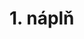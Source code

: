 <div class="w3-row">
<div class="w3-quarter">

<bdl-fmi id="idfmi" mode="continuous" src="Frvs_SimpleCirculationSurfaceChip.js" fminame="Frvs_SimpleCirculationSurfaceChip" tolerance="0.000001" starttime="0" fstepsize="0.2" fpslimit="5" guid="{bd19ad9c-5b98-4ab9-bc89-2a62d5632373}" valuereferences="637534234,637534242,234881031,637534263,637534262,637534259,637534261,33554433,100663310,100663308,100663311,234881026,234881027,234881030,234881029,16777220,637534214,100663297,234881036,100663315,100663306,100663305,234881042,234881041,100663317,100663318,905969671,905969669,905969689,33554433,100663310,637534261,637534263,33554434,637534248,100663307,587202563,637534237,100663312,587202560,33554432,100663314,905969721,905969688,234881024,234881025,637534259,637534262" valuelabels="simpleCirculationChip.RightHeart.Inflow.Q,simpleCirculationChip.LeftHeart.Inflow.Q,CVP.y,simpleCirculationChip.PlumonaryVeins.Pressure,simpleCirculationChip.SystemArteries.Pressure,simpleCirculationChip.PlumonaryArteries.Pressure,simpleCirculationChip.SystemVeins.Pressure,simpleCirculationChip.PlumonaryVeins.Volume,simpleCirculationChip.PlumonaryVeins.Compliance,simpleCirculationChip.TPR_BloodResistance,simpleCirculationChip.TSR_BloodResistance,RT.y,RP.y,CAP.y,CVS.y,CAS.k,simpleCirculationChip.TBV_BloodVolume,bloodVolume1.V0,dSV.y,normalBloodVolume.bV,BMI.bmi,bodySurface.bodySurface,bh.y,bw.y,SV.y,normalV0.y,TotalStressedVolume.y,SA_VplusSV_V.y,PA_VplusPV_V.y,simpleCirculationChip.PV_Volume,simpleCirculationChip.PV_Compliance,simpleCirculationChip.SV_Pressure,simpleCirculationChip.PV_Pressure,simpleCirculationChip.SA_Volume,simpleCirculationChip.SA_SR.BloodFlow,simpleCirculationChip.SA_Compliance,simpleCirculationChip.SystemVeins.bloodFlow.Q,simpleCirculationChip.SV_Volume,simpleCirculationChip.SV_Compliance,simpleCirculationChip.PlumonaryArteries.bloodFlow.Q,simpleCirculationChip.PA_Volume,simpleCirculationChip.PA_Compliance,CIRight.y,CI.y,KRH.y,KLH.y,simpleCirculationChip.PA_Pressure,simpleCirculationChip.SA_Pressure" inputs="f_range,16777223,15.7,50,t;j_range,16777218,1.9,50,t;i_range,16777219,0.19,50,t;c_range,16777222,1.58,50,t;e_range,16777221,105.1,50,t;h_range,16777220,0.78,50,t;a_range,16777235,60,1,-3000,t;b_range,16777228,-2000,50,2000,t;weight_range,16777233,55,50,20,t;height_range,16777234,105,50,70,t;pspump_checkbox.d_range,16777216,8.75,50,t;lspump_checkbox.g_range,16777217,5.25,50,t" inputlabels="CVP.k,RT.k,RP.k,CAP.k,CVS.k,CAS.k,dBV.k,dSV.k,bw.k,bh.k,KRH.k,KLH.k" startafter="6"></bdl-fmi>

# 1. náplň

<bdl-quiz id="q1" question="1.1 Spárujte termíny objemu krve s odpovídající definicí" terms="objem krve|elastický objem (stressed volume)|neelastický objem (unstressed volume)v" answers="celkový objem krve v cirkulaci, v srdci, tepnách a žílách|objem, na nejž působí elastické vlastnosti tepen a žil a který má vliv na tlakové vlastnosti|celkový objem v žilách tepnách, na než nemají vliv elastické vlastnosti cév, nemá vliv na tlak as" type="match"></bdl-quiz>

<bdl-quiz id="q2" question="1.2 Spusťte simulaci a přiřaďte normální (obvyklé) hodnoty k veličinám" terms="celkový objem krve|elastický objem (stressed volume)|neelastický objem (unstressed volume)" answers="přibližně 5 <i>l</i> | přibližně 1.5l| přibližně 3.5l" type="match"></bdl-quiz>

<bdl-quiz id="q3" question="1.3 V simulaci změňte váhu a výšku postavy. Sledujte BMI a přiřaďte co se děje" terms="zvýšená váha a výška - zachované BMI|snížená váha a snížená výška - zachováno BMI" answers="Zvýšený objem krve | snížený objem krve" type="match"></bdl-quiz>

<bdl-quiz-control ids="q1,q2,q3"></bdl-quiz-control>

</div>
<div class="w3-threequarter">


<!--bdl-chartjs-time width="80" height="100" fromid="idfmi" labels="" initialdata="0" refindex="0" refvalues="1" style="position: absolute;top: 21vw;left: 20%;" minichart="true" convertors="60,1000" throttle="1000" maxdata="4096"></bdl-chartjs-time-->

<!--bdl-chartjs-time width="80" height="100" fromid="idfmi" labels="" initialdata="0" refindex="1" refvalues="1" style="position: absolute;top: 21vw;left: 55%;" minichart="true" colorindex="1" convertors="60,1000" throttle="1000" maxdata="4096"></bdl-chartjs-time-->

<bdl-animate-adobe src="ObehovySystem.js" name="ObehovySystem" fromid="idfmi" responsive="true" width="1532" height="913" id="idadobe"></bdl-animate-adobe>
<bdl-bind2a findex="9" aname="weight_range" amin="0" amax="99"></bdl-bind2a>
<bdl-bind2a-text findex="19" aname="anorm_text" convertor="1,1000" fixed="2"></bdl-bind2a-text>
<bdl-bind2a-text findex="22" aname="height_text" fixed="0"></bdl-bind2a-text>
<bdl-bind2a-text findex="23" aname="weight_text" fixed="0"></bdl-bind2a-text>
<bdl-bind2a-text findex="33" aname="v_text"></bdl-bind2a-text>
<bdl-bind2a-text findex="47" aname="u_text"></bdl-bind2a-text>
<bdl-bind2a-text findex="29" aname="r_text"></bdl-bind2a-text>
<bdl-bind2a-text findex="32" aname="q_text"></bdl-bind2a-text>
<bdl-bind2a-text findex="37" aname="o_text"></bdl-bind2a-text>
<bdl-bind2a-text findex="31" aname="n_text"></bdl-bind2a-text>
<bdl-bind2a-text findex="40" aname="k_text"></bdl-bind2a-text>
<bdl-bind2a-text findex="46" aname="j_text"></bdl-bind2a-text>
<bdl-bind2a-text findex="26" aname="h_text" convertor="1,1000" fixed="2"></bdl-bind2a-text>
<bdl-bind2a-text findex="17" aname="g_text" convertor="1,1000" fixed="2"></bdl-bind2a-text>
<bdl-bind2a-text findex="20" aname="bmi_text" fixed="2"></bdl-bind2a-text>
<bdl-bind2a-text findex="21" aname="surface_text" fixed="2"></bdl-bind2a-text>
<bdl-bind2a-text findex="27" aname="c_text" convertor="1,1000" fixed="2"></bdl-bind2a-text>
<bdl-bind2a-text findex="28" aname="d_text" convertor="1,1000" fixed="2"></bdl-bind2a-text>
<bdl-bind2a-text findex="17" aname="e_text" convertor="1,1000" fixed="2"></bdl-bind2a-text>
<bdl-bind2a-text findex="26" aname="f_text" convertor="1,1000" fixed="2"></bdl-bind2a-text>
<bdl-bind2a-text findex="43" aname="a1_text" convertor="1,1000" fixed="1"></bdl-bind2a-text>
<bdl-bind2a-text findex="42" aname="b1_text" convertor="1,1000" fixed="1"></bdl-bind2a-text>
<bdl-bind2a-text findex="1" aname="y_text" convertor="60,1000" fixed="2"></bdl-bind2a-text>
<bdl-bind2a-text findex="0" aname="x_text" convertor="60,1000" fixed="2"></bdl-bind2a-text>
<bdl-bind2a-text findex="12" aname="w_text"></bdl-bind2a-text>
<bdl-bind2a-text findex="11" aname="c1_text"></bdl-bind2a-text>
<bdl-bind2a-text findex="15" aname="t_text" fixed="2"></bdl-bind2a-text>
<bdl-bind2a-text findex="14" aname="m_text" fixed="2"></bdl-bind2a-text>
<bdl-bind2a-text findex="2" aname="p_text" fixed="2"></bdl-bind2a-text>
<bdl-bind2a-text findex="13" aname="i_text" fixed="2"></bdl-bind2a-text>
<bdl-bind2a-text findex="17" aname="b_text" convertor="1,1000" fixed="2"></bdl-bind2a-text>
<bdl-bind2a-text findex="16" aname="a_text" convertor="1,1000" fixed="2"></bdl-bind2a-text>
<bdl-bind2a-text findex="45" aname="lspump_checkbox.s_text" fixed="2"></bdl-bind2a-text>
<bdl-bind2a-text findex="44" aname="pspump_checkbox.l_text" fixed="2"></bdl-bind2a-text>
<bdl-bind2a findex="43" aname="tvar_anim" amin="0" amax="99"></bdl-bind2a>
<bdl-bind2a findex="20" aname="telo_anim" amin="0" amax="99" fmin="16.5" fmax="40"></bdl-bind2a>
<bdl-bind2a findex="41" aname="HorniModry_anim.ModreRozsireniHP_anim.TahModryHorniPravy_anim" amin="99" amax="0"></bdl-bind2a>
<bdl-bind2a findex="40" aname="HorniModry_anim.ModreRozsireniHP_anim" amin="99" amax="0"></bdl-bind2a>
<bdl-bind2a findex="41" aname="HorniModry_anim.ModreRozsireniHL_anim.TahModryHorniLevy_anim" amin="99" amax="0"></bdl-bind2a>
<bdl-bind2a findex="40" aname="HorniModry_anim.ModreRozsireniHL_anim" amin="99" amax="0"></bdl-bind2a>
<bdl-bind2a findex="39" aname="HorniModry_anim" amin="99" amax="0"></bdl-bind2a>
<bdl-bind2a findex="38" aname="SpodniModra_anim.ModreRozsireniSP_anim.TahModraSpodniPravy_anim" amin="99" amax="0"></bdl-bind2a>
<bdl-bind2a findex="37" aname="SpodniModra_anim.ModreRozsireniSP_anim" amin="99" amax="0"></bdl-bind2a>
<bdl-bind2a findex="38" aname="SpodniModra_anim.ModreRozsireniSL_anim.TahModraSpodniLevy_anim" amin="99" amax="0"></bdl-bind2a>
<bdl-bind2a findex="37" aname="SpodniModra_anim.ModreRozsireniSL_anim" amin="99" amax="0"></bdl-bind2a>
<bdl-bind2a findex="36" aname="SpodniModra_anim" amin="99" amax="0"></bdl-bind2a>
<bdl-bind2a findex="35" aname="SpodniCervena_anim.CerveneRozsireniPSP_anim.TahCervenySpodniPravy_anim" amin="99" amax="0"></bdl-bind2a>
<bdl-bind2a findex="33" aname="SpodniCervena_anim.CerveneRozsireniPSP_anim" amin="99" amax="0"></bdl-bind2a>
<bdl-bind2a findex="35" aname="SpodniCervena_anim.CerveneRozsireniPSL_anim.TahCervenySpodniLevy_anim" amin="99" amax="0"></bdl-bind2a>
<bdl-bind2a findex="33" aname="SpodniCervena_anim.CerveneRozsireniPSL_anim" amin="99" amax="0"></bdl-bind2a>
<bdl-bind2a findex="34" aname="SpodniCervena_anim" amin="99" amax="0"></bdl-bind2a>
<bdl-bind2a findex="36" aname="RS_anim" amin="0" amax="99"></bdl-bind2a>
<bdl-bind2a findex="39" aname="RP_anim" amin="0" amax="99"></bdl-bind2a>
<bdl-bind2a findex="32" aname="PlniciTlak2_anim" amin="99" amax="0"></bdl-bind2a>
<bdl-bind2a findex="31" aname="PlniciTlak1_anim" amin="99" amax="0"></bdl-bind2a>
<bdl-bind2a findex="8" aname="HorniCervena_anim.CerveneRozsireniHP_anim.TahCerveneHorniPravy_anim" amin="99" amax="0"></bdl-bind2a>
<bdl-bind2a findex="29" aname="HorniCervena_anim.CerveneRozsireniHP_anim" amin="99" amax="0"></bdl-bind2a>
<bdl-bind2a findex="30" aname="HorniCervena_anim.CerveneRozsireniHL_anim.TahCerveneHorniLevy_anim" amin="99" amax="0"></bdl-bind2a>
<bdl-bind2a findex="29" aname="HorniCervena_anim.CerveneRozsireniHL_anim" amin="99" amax="0"></bdl-bind2a>
<bdl-bind2a findex="8" aname="HorniCervena_anim" amin="0" amax="99"></bdl-bind2a>
<bdl-bind2a findex="26" aname="children.7.Obrys_anim" amin="0" amax="99" fmin="0" fmax="7" convertor="1,1000"></bdl-bind2a>
<bdl-bind2a findex="17" aname="children.7.HorniHladina_anim" amin="0" amax="99" fmin="0" fmax="7" convertor="1,1000"></bdl-bind2a>
<bdl-bind2a findex="26" aname="children.7.SpodniHladina_anim" amin="0" amax="99" fmin="0" fmax="7" convertor="1,1000"></bdl-bind2a>
<bdl-bind2a findex="17" aname="children.7.Pruziny_anim" amin="0" amax="99" fmin="0" fmax="7" convertor="1,1000"></bdl-bind2a>
<bdl-bind2a findex="6" aname="ValecModrySpodni_anim" amin="99" amax="0"></bdl-bind2a>
<bdl-bind2a findex="5" aname="ValecModryHorni_anim" amin="99" amax="0"></bdl-bind2a>
<bdl-bind2a findex="4" aname="ValecCervenySpodni_anim" amin="99" amax="0"></bdl-bind2a>
<bdl-bind2a findex="3" aname="ValecCervenyHorni_anim" amin="99" amax="0"></bdl-bind2a>
<bdl-bind2a findex="-1" aname="lspump_checkbox.children.1.LSSipka1_anim" amin="0" amax="99" fmin="0" fmax="99" convertor="x * 20 % 100"></bdl-bind2a>
<bdl-bind2a findex="-1" aname="lspump_checkbox.children.1.LSSipka2_anim" amin="0" amax="99" fmin="0" fmax="99" convertor="x * 20 % 100"></bdl-bind2a>
<bdl-bind2a findex="-1" aname="pspump_checkbox.children.1.PSSipka1_anim" amin="0" amax="99" fmin="0" fmax="99" convertor="x * 20 % 100"></bdl-bind2a>
<bdl-bind2a findex="-1" aname="pspump_checkbox.children.1.PSSipka2_anim" amin="0" amax="99" fmin="0" fmax="99" convertor="x * 20 % 100"></bdl-bind2a>
<!--bdl-bind2a findex="2" aname="j_range" amin="0" amax="99"></bdl-bind2a-->
<!-- tlakove valce -->
<!-- sipky s toke v srdci -->
<!--bdl-chartjs-time width="800" height="200" fromid="idfmi" refindex="29,33,37,40"></bdl-chartjs-time-->

<!--bdl-chartjs-time width="800" height="200" fromid="idfmi" refindex="19" refvalues="7" labels="normV,bmi,surface,weight,height,SV,normalV0"></bdl-chartjs-time-->

</div>
</div>

